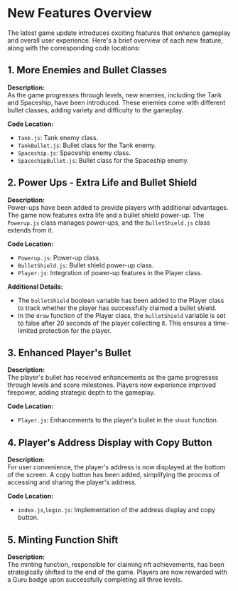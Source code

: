 # New Features Overview

The latest game update introduces exciting features that enhance gameplay and overall user experience. Here's a brief overview of each new feature, along with the corresponding code locations:

## 1. More Enemies and Bullet Classes

**Description:**  
As the game progresses through levels, new enemies, including the Tank and Spaceship, have been introduced. These enemies come with different bullet classes, adding variety and difficulty to the gameplay.

**Code Location:**

- `Tank.js`: Tank enemy class.
- `TankBullet.js`: Bullet class for the Tank enemy.
- `Spaceship.js`: Spaceship enemy class.
- `SpacechipBullet.js`: Bullet class for the Spaceship enemy.

## 2. Power Ups - Extra Life and Bullet Shield

**Description:**  
Power-ups have been added to provide players with additional advantages. The game now features extra life and a bullet shield power-up. The `Powerup.js` class manages power-ups, and the `BulletShield.js` class extends from it.

**Code Location:**

- `Powerup.js`: Power-up class.
- `BulletShield.js`: Bullet shield power-up class.
- `Player.js`: Integration of power-up features in the Player class.

**Additional Details:**

- The `bulletShield` boolean variable has been added to the Player class to track whether the player has successfully claimed a bullet shield.
- In the `draw` function of the Player class, the `bulletShield` variable is set to false after 20 seconds of the player collecting it. This ensures a time-limited protection for the player.

## 3. Enhanced Player's Bullet

**Description:**  
The player's bullet has received enhancements as the game progresses through levels and score milestones. Players now experience improved firepower, adding strategic depth to the gameplay.

**Code Location:**

- `Player.js`: Enhancements to the player's bullet in the `shoot` function.

## 4. Player's Address Display with Copy Button

**Description:**  
For user convenience, the player's address is now displayed at the bottom of the screen. A copy button has been added, simplifying the process of accessing and sharing the player's address.

**Code Location:**

- `index.js`,`login.js`: Implementation of the address display and copy button.

## 5. Minting Function Shift

**Description:**  
The minting function, responsible for claiming nft achievements, has been strategically shifted to the end of the game. Players are now rewarded with a Guru badge upon successfully completing all three levels.
